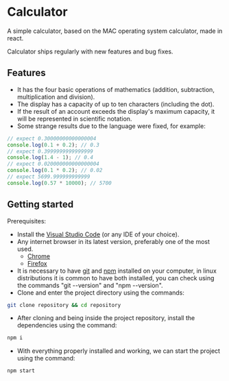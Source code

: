 # Calculator
A simple calculator, based on the MAC operating system calculator, made in react. 

Calculator ships regularly with new features and bug fixes.

## Features
- It has the four basic operations of mathematics (addition, subtraction, multiplication and division).
- The display has a capacity of up to ten characters (including the dot).
- If the result of an account exceeds the display's maximum capacity, it will be represented in scientific notation.
- Some strange results due to the language were fixed, for example:
```js
// expect 0.30000000000000004
console.log(0.1 + 0.2); // 0.3
// expect 0.3999999999999999
console.log(1.4 - 1); // 0.4
// expect 0.020000000000000004
console.log(0.1 * 0.2); // 0.02
// expect 5699.999999999999
console.log(0.57 * 10000); // 5700
```

## Getting started
Prerequisites:
- Install the [Visual Studio Code](https://code.visualstudio.com/download) (or any IDE of your choice).
- Any internet browser in its latest version, preferably one of the most used.
  - [Chrome](https://www.google.com/intl/en-US/chrome/)
  - [Firefox](https://www.mozilla.org/en-US/firefox/new/)
- It is necessary to have [git](https://git-scm.com/book/en/v2/Getting-Started-Installing-Git) and [npm](https://docs.npmjs.com/downloading-and-installing-node-js-and-npm) installed on your computer, in linux distributions it is common to have both installed, you can check using the commands "git --version" and "npm --version".
- Clone and enter the project directory using the commands:
```bash
git clone repository && cd repository
```
- After cloning and being inside the project repository, install the dependencies using the command:
```bash
npm i
```
- With everything properly installed and working, we can start the project using the command:
```bash
npm start
```

